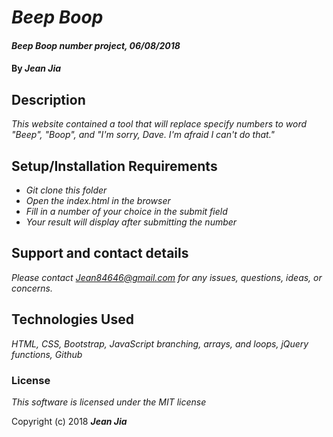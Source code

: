 # _Beep Boop_

#### _Beep Boop number project, 06/08/2018_

#### By _**Jean Jia**_

## Description

_This website contained a tool that will replace specify numbers to word "Beep", "Boop", and "I'm sorry, Dave. I'm afraid I can't do that."_

## Setup/Installation Requirements

* _Git clone this folder_
* _Open the index.html in the browser_
* _Fill in a number of your choice in the submit field_
* _Your result will display after submitting the number_



## Support and contact details

_Please contact Jean84646@gmail.com for any issues, questions, ideas, or concerns._

## Technologies Used

_HTML, CSS, Bootstrap, JavaScript branching, arrays, and loops, jQuery functions, Github_

### License

*This software is licensed under the MIT license*

Copyright (c) 2018 **_Jean Jia_**
